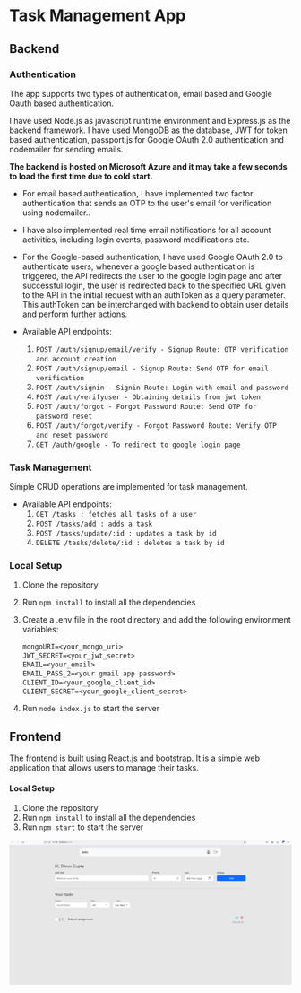 # Task Management App

## Backend
### Authentication
The app supports two types of authentication, email based and Google Oauth based authentication. 

I have used Node.js as javascript runtime environment and Express.js as the backend framework. I have used MongoDB as the database, JWT for token based authentication, passport.js for Google OAuth 2.0 authentication and nodemailer for sending emails.

<strong>The backend is hosted on Microsoft Azure and it may take a few seconds to load the first time due to cold start.</strong>

- For email based authentication, I have implemented two factor authentication that sends an OTP to the user's email for verification using nodemailer..
- I have also implemented real time email notifications for all account activities, including login events, password modifications etc.
- For the Google-based authentication, I have used Google OAuth 2.0 to authenticate users, whenever a google based authentication is triggered, the API redirects the user to the google login page and after successful login, the user is redirected back to the specified URL given to the API in the initial request with an authToken as a query parameter. This authToken can be interchanged with backend to obtain user details and perform further actions.

- Available API endpoints:
    1. ``` POST /auth/signup/email/verify - Signup Route: OTP verification and account creation ```
    2. ``` POST /auth/signup/email - Signup Route: Send OTP for email verification ```
    3. ``` POST /auth/signin - Signin Route: Login with email and password ```
    4. ``` POST /auth/verifyuser - Obtaining details from jwt token ```
    5. ``` POST /auth/forgot - Forgot Password Route: Send OTP for password reset ```
    6. ``` POST /auth/forgot/verify - Forgot Password Route: Verify OTP and reset password ```
    6. ``` GET /auth/google - To redirect to google login page ```


### Task Management
Simple CRUD operations are implemented for task management. 

- Available API endpoints:
    1. ``` GET /tasks : fetches all tasks of a user ```
    2. ``` POST /tasks/add : adds a task ```
    3. ``` POST /tasks/update/:id : updates a task by id ```
    4. ``` DELETE /tasks/delete/:id : deletes a task by id ```

### Local Setup
1. Clone the repository 
2. Run ```npm install``` to install all the dependencies
3. Create a .env file in the root directory and add the following environment variables:
    ```
    mongoURI=<your_mongo_uri>
    JWT_SECRET=<your_jwt_secret>
    EMAIL=<your_email>
    EMAIL_PASS_2=<your gmail app password>
    CLIENT_ID=<your_google_client_id>
    CLIENT_SECRET=<your_google_client_secret>
    ```

4. Run ```node index.js``` to start the server


## Frontend
The frontend is built using React.js and bootstrap. It is a simple web application that allows users to manage their tasks.

#### Local Setup
1. Clone the repository
2. Run ```npm install``` to install all the dependencies
3. Run ```npm start``` to start the server

![alt text](image.png)
